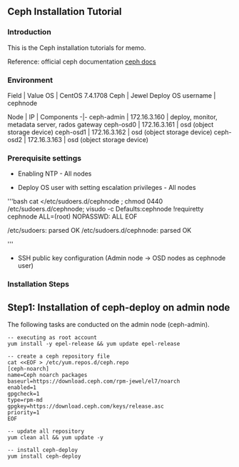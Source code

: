 ## Ceph Installation Tutorial

### Introduction
This is the Ceph installation tutorials for memo.

Reference: official ceph documentation [ceph docs](http://docs.ceph.com/docs/master/)

### Environment

Field | Value
OS | CentOS 7.4.1708
Ceph | Jewel
Deploy OS username | cephnode

Node | IP | Components 
-|-
ceph-admin | 172.16.3.160 | deploy, monitor, metadata server, rados gateway
ceph-osd0 | 172.16.3.161 | osd (object storage device)
ceph-osd1 | 172.16.3.162 | osd (object storage device)
ceph-osd2 | 172.16.3.163 | osd (object storage device)

### Prerequisite settings

* Enabling NTP - All nodes

* Deploy OS user with setting escalation privileges - All nodes

'''bash
cat <<EOF >/etc/sudoers.d/cephnode ; chmod 0440 /etc/sudoers.d/cephnode; visudo -c
Defaults:cephnode !requiretty
cephnode ALL=(root) NOPASSWD: ALL
EOF

/etc/sudoers: parsed OK
/etc/sudoers.d/cephnode: parsed OK

'''

* SSH public key configuration (Admin node -> OSD nodes as cephnode user)

### Installation Steps

## Step1: Installation of ceph-deploy on admin node

The following tasks are conducted on the admin node (ceph-admin).

```
-- executing as root account
yum install -y epel-release && yum update epel-release

-- create a ceph repository file
cat <<EOF > /etc/yum.repos.d/ceph.repo
[ceph-noarch]
name=Ceph noarch packages
baseurl=https://download.ceph.com/rpm-jewel/el7/noarch
enabled=1
gpgcheck=1
type=rpm-md
gpgkey=https://download.ceph.com/keys/release.asc
priority=1
EOF

-- update all repository
yum clean all && yum update -y

-- install ceph-deploy
yum install ceph-deploy
```






